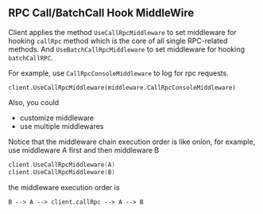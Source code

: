 ## RPC Call/BatchCall Hook MiddleWire

Client applies the method `UseCallRpcMiddleware` to set middleware for hooking `callRpc` method which is the core of all single RPC-related methods. And `UseBatchCallRpcMiddleware` to set middleware for hooking `batchCallRPC`.

For example, use `CallRpcConsoleMiddleware` to log for rpc requests.
```golang
client.UseCallRpcMiddleware(middleware.CallRpcConsoleMiddleware)
```

Also, you could 
- customize middleware
- use multiple middlewares

Notice that the middleware chain execution order is like onion, for example, use middleware A first and then middleware B
```go
client.UseCallRpcMiddleware(A)
client.UseCallRpcMiddleware(B)
```
the middleware execution order is
```
B --> A --> client.callRpc --> A --> B
```
